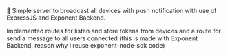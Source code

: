 :bus:
Simple server to broadcast all devices with push notification with use of ExpressJS and Exponent Backend.

Implemented routes for listen and store tokens from devices and a route for send a message to all users connected (this is made with Exponent Backend, reason why I reuse exponent-node-sdk code)
